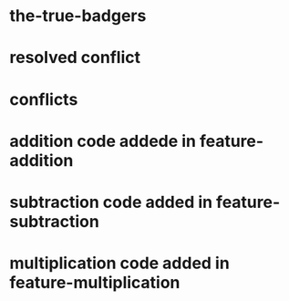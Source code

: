 # the-true-badgers
# resolved conflict
# conflicts
# addition code addede in feature-addition
# subtraction code added in feature-subtraction
# multiplication code added in feature-multiplication
